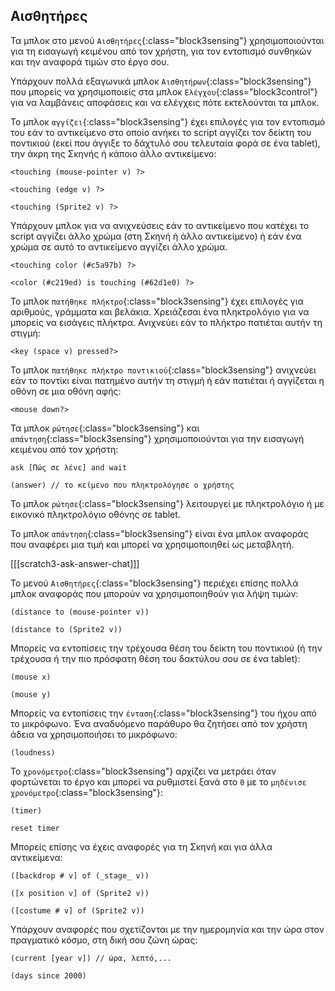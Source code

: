 ## Αισθητήρες

Τα μπλοκ στο μενού `Αισθητήρες`{:class="block3sensing"} χρησιμοποιούνται για τη εισαγωγή κειμένου από τον χρήστη, για τον εντοπισμό συνθηκών και την αναφορά τιμών στο έργο σου.

Υπάρχουν πολλά εξαγωνικά μπλοκ `Αισθητήρων`{:class="block3sensing"} που μπορείς να χρησιμοποιείς στα μπλοκ `Ελέγχου`{:class="block3control"} για να λαμβάνεις αποφάσεις και να ελέγχεις πότε εκτελούνται τα μπλοκ.

Το μπλοκ `αγγίζει`{:class="block3sensing"} έχει επιλογές για τον εντοπισμό του εάν το αντικείμενο στο οποίο ανήκει το script αγγίζει τον δείκτη του ποντικιού (εκεί που άγγιξε το δάχτυλό σου τελευταία φορά σε ένα tablet), την άκρη της Σκηνής ή κάποιο άλλο αντικείμενο:

```blocks3
<touching (mouse-pointer v) ?>

<touching (edge v) ?>

<touching (Sprite2 v) ?>
```

Υπάρχουν μπλοκ για να ανιχνεύσεις εάν το αντικείμενο που κατέχει το script αγγίζει άλλο χρώμα (στη Σκηνή ή άλλο αντικείμενο) ή εάν ένα χρώμα σε αυτό το αντικείμενο αγγίζει άλλο χρώμα.

```blocks3
<touching color (#c5a97b) ?>

<color (#c219ed) is touching (#62d1e0) ?>
```

Το μπλοκ `πατήθηκε πλήκτρο`{:class="block3sensing"} έχει επιλογές για αριθμούς, γράμματα και βελάκια. Χρειάζεσαι ένα πληκτρολόγιο για να μπορείς να εισάγεις πλήκτρα. Ανιχνεύει εάν το πλήκτρο πατιέται αυτήν τη στιγμή:

```blocks3
<key (space v) pressed?>
```

Το μπλοκ `πατήθηκε πλήκτρο ποντικιού`{:class="block3sensing"} ανιχνεύει εάν το ποντίκι είναι πατημένο αυτήν τη στιγμή ή εάν πατιέται ή αγγίζεται η οθόνη σε μια οθόνη αφής:

```blocks3
<mouse down?>
```

Τα μπλοκ `ρώτησε`{:class="block3sensing"} και `απάντηση`{:class="block3sensing"} χρησιμοποιούνται για την εισαγωγή κειμένου από τον χρήστη:

```blocks3
ask [Πώς σε λένε] and wait

(answer) // το κείμενο που πληκτρολόγησε ο χρήστης 
```

Το μπλοκ `ρώτησε`{:class="block3sensing"} λειτουργεί με πληκτρολόγιο ή με εικονικό πληκτρολόγιο οθόνης σε tablet.

Το μπλοκ `απάντηση`{:class="block3sensing"} είναι ένα μπλοκ αναφοράς που αναφέρει μια τιμή και μπορεί να χρησιμοποιηθεί ως μεταβλητή.

[[[scratch3-ask-answer-chat]]]

Το μενού `Αισθητήρες`{:class="block3sensing"} περιέχει επίσης πολλά μπλοκ αναφοράς που μπορούν να χρησιμοποιηθούν για λήψη τιμών:

```blocks3
(distance to (mouse-pointer v))

(distance to (Sprite2 v))
```

Μπορείς να εντοπίσεις την τρέχουσα θέση του δείκτη του ποντικιού (ή την τρέχουσα ή την πιο πρόσφατη θέση του δακτύλου σου σε ένα tablet):

```blocks3
(mouse x)

(mouse y)
```

Μπορείς να εντοπίσεις την `ένταση`{:class="block3sensing"} του ήχου από το μικρόφωνο. Ένα αναδυόμενο παράθυρο θα ζητήσει από τον χρήστη άδεια να χρησιμοποιήσει το μικρόφωνο:

```blocks3
(loudness)
```

Το `χρονόμετρο`{:class="block3sensing"} αρχίζει να μετράει όταν φορτώνεται το έργο και μπορεί να ρυθμιστεί ξανά στο `0` με το `μηδένισε χρονόμετρο`{:class="block3sensing"}:

```blocks3
(timer)

reset timer
```

Μπορείς επίσης να έχεις αναφορές για τη Σκηνή και για άλλα αντικείμενα:

```blocks3
([backdrop # v] of (_stage_ v))

([x position v] of (Sprite2 v))

([costume # v] of (Sprite2 v))
```

Υπάρχουν αναφορές που σχετίζονται με την ημερομηνία και την ώρα στον πραγματικό κόσμο, στη δική σου ζώνη ώρας:

```blocks3
(current [year v]) // ώρα, λεπτό,...

(days since 2000)
```

